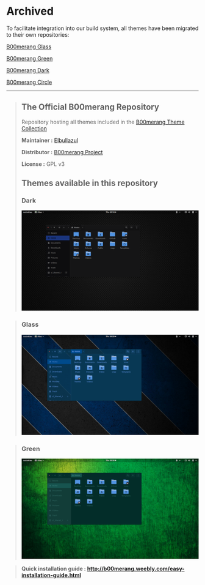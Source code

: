 # Archived
To facilitate integration into our build system, all themes have been migrated to their own repositories:

[B00merang Glass](https://github.com/B00merang-Project/B00merang-Glass)

[B00merang Green](https://github.com/B00merang-Project/B00merang-Green)

[B00merang Dark](https://github.com/B00merang-Project/B00merang-Dark)

[B00merang Circle](https://github.com/B00merang-Project/B00merang-Circle)

***

> ## The Official B00merang Repository
> 
> Repository hosting all themes included in the [B00merang Theme Collection](http://b00merang.weebly.com/b00merang-collection.html)
> 
> **Maintainer :** [Elbullazul](https://github.com/elbullazul)
> 
> **Distributor :** [B00merang Project](https://github.com/B00merang-Project)
> 
> **License :** GPL v3
> 
> ## Themes available in this repository
> 
> ### Dark
> ![dark](https://github.com/B00merang-Project/gallery/raw/master/B00merang%20Dark%20(1).png)

> ### Glass
> ![glass](https://github.com/B00merang-Project/gallery/raw/master/B00merang%20Glass%20(1).png)

> ### Green
> ![green](https://github.com/B00merang-Project/gallery/raw/master/B00merang%20Green%20(1).png)

> **Quick installation guide : http://b00merang.weebly.com/easy-installation-guide.html**
